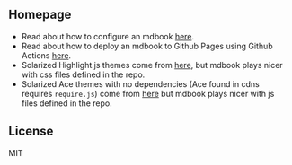## Homepage

- Read about how to configure an mdbook [here](https://github.com/rust-lang/mdBook/tree/master/book-example/src/format).
- Read about how to deploy an mdbook to Github Pages using Github Actions [here](https://github.com/peaceiris/actions-mdbook).
- Solarized Highlight.js themes come from [here](https://cdnjs.com/libraries/highlight.js/), but mdbook plays nicer
with css files defined in the repo.
- Solarized Ace themes with no dependencies (Ace found in cdns requires `require.js`) come from [here](https://github.com/ajaxorg/ace-builds/tree/master/src-min-noconflict)
but mdbook plays nicer with js files defined in the repo.

## License

MIT
